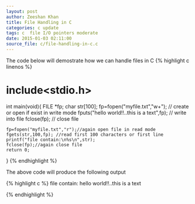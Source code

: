 ```yaml
---
layout: post
author: Zeeshan Khan
title: File Handling in C
categories: c update
tags: c  file I/O pointers moderate
date: 2015-01-03 02:11:00
source_file: c/file-handling-in-c.c
---
```


The code below will demostrate how we can handle files in C
{% highlight c linenos %}
# include<stdio.h>
int main(void){
	FILE *fp;
	char str[100];
	fp=fopen("myfile.txt","w+"); // create or open if exist in write mode
	fputs("hello world!!..this is a text",fp); // write into file
	fclose(fp); // close file
	
	fp=fopen("myfile.txt","r");//again open file in read mode
	fgets(str,100,fp); //read first 100 characters or first line 
	printf("file contain:\n%s\n",str);
	fclose(fp);//again close file
	return 0;
}
{% endhighlight %}

The above code will produce the following output

{% highlight c %}
file contain:
hello world!!..this is a text

{% endhighlight %}
